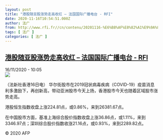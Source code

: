 ```yaml
---
layout: post
title: "港股随亚股涨势走高收红 – 法国国际广播电台 - RFI"
date: 2020-11-16T10:54:51.000Z
author: 法广
from: http://www.rfi.fr//cn/contenu/20201116-%E6%B8%AF%E8%82%A1%E9%9A%8F%E4%BA%9A%E8%82%A1%E6%B6%A8%E5%8A%BF%E8%B5%B0%E9%AB%98%E6%94%B6%E7%BA%A2
tags: [ 法广 ]
categories: [ 法广 ]
---
```

<!--1605524091000-->
[港股随亚股涨势走高收红 – 法国国际广播电台 - RFI](http://www.rfi.fr//cn/contenu/20201116-%E6%B8%AF%E8%82%A1%E9%9A%8F%E4%BA%9A%E8%82%A1%E6%B6%A8%E5%8A%BF%E8%B5%B0%E9%AB%98%E6%94%B6%E7%BA%A2)
------

<div>
<div>16/11/2020 - 10:05</div><img src="https://s.rfi.fr/media/display/eb7ebbd0-27ef-11eb-9e86-005056bf87d6/w:310/p:16x9/eco0006b.201116170502.jpg"><div class="t-content__body u-clearfix">            <p>（法新社香港16日电）    华尔街股市在2019冠状病毒疾病（COVID-19）疫苗消息利多激励下，再创新高，带动亚洲股市今天上扬，香港股市今天也随着区域股市涨势走高。</p><p>    港股恒生指数收盘上涨224.81点，或0.86%，来到26381.67点。</p><p>    在中国股市方面，基准上海综合股价指数收盘上涨36.86点，或1.11%，来到3346.97点；深圳综合股价指数收涨21.16点，或0.93%，来到2289.82点。</p>            <p class="t-copyright">© 2020 AFP</p>        </div>
</div>
